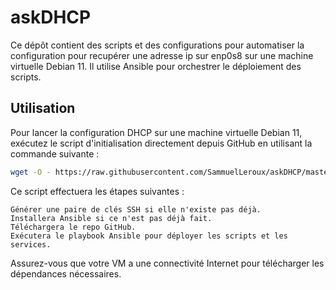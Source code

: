 # askDHCP

Ce dépôt contient des scripts et des configurations pour automatiser la configuration pour recupérer une adresse ip sur enp0s8 sur une machine virtuelle Debian 11. Il utilise Ansible pour orchestrer le déploiement des scripts.

## Utilisation

Pour lancer la configuration DHCP sur une machine virtuelle Debian 11, exécutez le script d'initialisation directement depuis GitHub en utilisant la commande suivante :

```bash
wget -O - https://raw.githubusercontent.com/SammuelLeroux/askDHCP/master/init.sh | bash
```
Ce script effectuera les étapes suivantes :

    Générer une paire de clés SSH si elle n'existe pas déjà.
    Installera Ansible si ce n'est pas déjà fait.
    Téléchargera le repo GitHub.
    Exécutera le playbook Ansible pour déployer les scripts et les services.

Assurez-vous que votre VM a une connectivité Internet pour télécharger les dépendances nécessaires.
